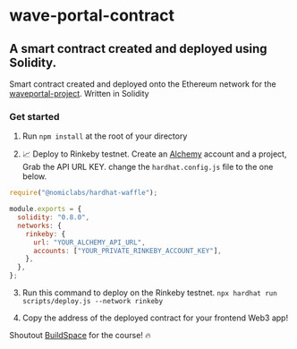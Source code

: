 # wave-portal-contract

## A smart contract created and deployed using Solidity.
 Smart contract created and deployed onto the Ethereum network for the [waveportal-project](https://github.com/Mo-Ali98/waveportal-project).
 Written in Solidity

### Get started
1. Run `npm install` at the root of your directory

2. 📈 Deploy to Rinkeby testnet.
  Create an [Alchemy](https://www.alchemy.com/) account and a project, Grab the API URL KEY.
  change the `hardhat.config.js` file to the one below.

 ```javascript
 require("@nomiclabs/hardhat-waffle");

 module.exports = {
   solidity: "0.8.0",
   networks: {
     rinkeby: {
       url: "YOUR_ALCHEMY_API_URL",
       accounts: ["YOUR_PRIVATE_RINKEBY_ACCOUNT_KEY"],
     },
   },
 };
```
3. Run this command to deploy on the Rinkeby testnet.
`npx hardhat run scripts/deploy.js --network rinkeby`

4. Copy the address of the deployed contract for your frontend Web3 app!

Shoutout [BuildSpace](https://buildspace.so/) for the course! 🔥
